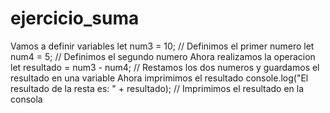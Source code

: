 # ejercicio_suma
Vamos a definir variables
let num3 = 10; // Definimos el primer numero
let num4 = 5; // Definimos el segundo numero
Ahora realizamos la operacion
let resultado = num3 - num4; // Restamos los dos numeros y guardamos el resultado en una variable
Ahora imprimimos el resultado 
console.log("El resultado de la resta es: " + resultado); // Imprimimos el resultado en la consola
